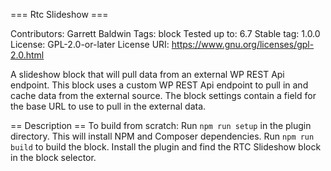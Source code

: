 === Rtc Slideshow ===

Contributors:      Garrett Baldwin
Tags:              block
Tested up to:      6.7
Stable tag:        1.0.0
License:           GPL-2.0-or-later
License URI:       https://www.gnu.org/licenses/gpl-2.0.html

A slideshow block that will pull data from an external WP REST Api endpoint.
This block uses a custom WP REST Api endpoint to pull in and cache data from the external source.
The block settings contain a field for the base URL to use to pull in the external data.

== Description ==
To build from scratch:
Run `npm run setup` in the plugin directory.  This will install NPM and Composer dependencies.
Run `npm run build` to build the block.
Install the plugin and find the RTC Slideshow block in the block selector.
